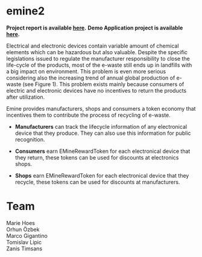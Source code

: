 # emine2

**Project report is available [here](https://drive.google.com/file/d/1wMGq06t0IfF60ZZZzxZNUyj5lB4HbORA/view?usp=sharing).**
**Demo Application project is available [here](https://emine2.herokuapp.com/index.html).**

Electrical and electronic devices contain variable amount of chemical elements which can be hazardous but also valuable. Despite the specific legislations issued to regulate the manufacturer responsibility to close the life-cycle of the products, most of the e-waste still ends up in landfills with a big impact on environment. This problem is even more serious considering also the increasing trend of annual global production of e-waste (see Figure 1). This problem exists mainly because consumers of electric and electronic devices have no incentives to return the products after utilization.

Emine provides manufacturers, shops and consumers a token economy that incentives them to contribute the process of recycling of e-waste.<br/>

 - <b>Manufacturers</b> can track the lifecycle information of any electronical device that they produce. They can also use this information for public recognition. <br/>
 
 - <b>Consumers</b> earn EMineRewardToken for each electronical device that they return, these tokens can be used for discounts at electronics shops.
 
 - <b>Shops</b> earn EMineRewardToken for each electronical device that they recycle, these tokens can be used for discounts at manufacturers.


# Team
Marie Hoes <br/>
Orhun Özbek <br/>
Marco Gigantino <br/>
Tomislav Lipic <br/>
Zanis Timsans 

